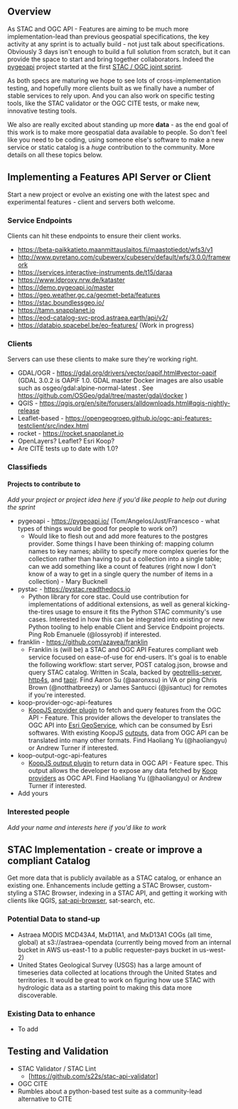 ## Overview

As STAC and OGC API - Features are aiming to be much more implementation-lead than previous geospatial specifications, the
key activity at any sprint is to actually build - not just talk about specifications. Obviously 3 days isn't enough to
build a full solution from scratch, but it can provide the space to start and bring together collaborators. Indeed the
[pygeoapi](https://pygeoapi.io/) project started at the first [STAC / OGC joint sprint](https://medium.com/@cholmes/wfs-3-0-and-spatiotemporal-asset-catalog-stac-in-person-collaboration-609e10d7f714).

As both specs are maturing we hope to see lots of cross-implementation testing, and hopefully more clients built as we
finally have a number of stable services to rely upon. And you can also work on specific testing tools, like the STAC
validator or the OGC CITE tests, or make new, innovative testing tools.

We also are really excited about standing up more **data** - as the end goal of this work is to make more geospatial data
available to people. So don't feel like you need to be coding, using someone else's software to make a new service or
static catalog is a *huge* contribution to the community. More details on all these topics below.


## Implementing a Features API Server or Client

Start a new project or evolve an existing one with the latest spec and experimental features - client and servers both
welcome.

### Service Endpoints

Clients can hit these endpoints to ensure their client works.

* https://beta-paikkatieto.maanmittauslaitos.fi/maastotiedot/wfs3/v1
* http://www.pvretano.com/cubewerx/cubeserv/default/wfs/3.0.0/framework  
* https://services.interactive-instruments.de/t15/daraa
* https://www.ldproxy.nrw.de/kataster
* https://demo.pygeoapi.io/master
* https://geo.weather.gc.ca/geomet-beta/features
* https://stac.boundlessgeo.io/
* https://tamn.snapplanet.io
* https://eod-catalog-svc-prod.astraea.earth/api/v2/
* https://databio.spacebel.be/eo-features/ (Work in progress)

### Clients

Servers can use these clients to make sure they're working right.

* GDAL/OGR - https://gdal.org/drivers/vector/oapif.html#vector-oapif (GDAL 3.0.2 is OAPIF 1.0. GDAL master Docker images are also usable such as osgeo/gdal:alpine-normal-latest . See https://github.com/OSGeo/gdal/tree/master/gdal/docker )
* QGIS - https://qgis.org/en/site/forusers/alldownloads.html#qgis-nightly-release
* Leaflet-based - https://opengeogroep.github.io/ogc-api-features-testclient/src/index.html
* rocket - https://rocket.snapplanet.io
* OpenLayers? Leaflet? Esri Koop?
* Are CITE tests up to date with 1.0?

### Classifieds

#### Projects to contribute to
*Add your project or project idea here if you'd like people to help out during the sprint*

* pygeoapi - https://pygeoapi.io/ (Tom/Angelos/Just/Francesco - what types of things would be good for people to work on?)
  * Would like to flesh out and add more features to the postgres provider. Some things I have been thinking of: mapping column names to key names; ability to specify more complex queries for the collection rather than having to put a collection into a single table; can we add something like a count of features (right now I don't know of a way to get in a single query the number of items in a collection) - Mary Bucknell
* pystac - https://pystac.readthedocs.io
  * Python library for core stac. Could use contribution for implementations of additional extensions, as well as general kicking-the-tires usage to ensure it fits the Python STAC community's use cases. Interested in how this can be integrated into existing or new Python tooling to help enable Client and Service Endpoint projects. Ping Rob Emanuele (@lossyrob) if interested.
* franklin - https://github.com/azavea/franklin
  * Franklin is (will be) a STAC and OGC API Features compliant web service focused on ease-of-use for end-users. It's goal is to enable the following workflow: start server, POST catalog.json, browse and query STAC catalog. Written in Scala, backed by [geotrellis-server](https://github.com/geotrellis/geotrellis-server), [http4s](https://github.com/http4s/http4s), and [tapir](https://github.com/softwaremill/tapir). Find Aaron Su (@aaronxsu) in VA or ping Chris Brown (@notthatbreezy) or James Santucci (@jisantuc) for remotes if you're interested. 
* koop-provider-ogc-api-features
  * [KoopJS provider plugin](https://koopjs.github.io/docs/basics/overview#provider) to fetch and query features from the OGC API - Feature. This provider allows the developer to translates the OGC API into [Esri GeoService](https://geoservices.github.io/), which can be consumed by Esri softwares. With existing KoopJS [outputs](https://koopjs.github.io/docs/available-plugins/outputs), data from OGC API can be translated into many other formats. Find Haoliang Yu (@haoliangyu) or Andrew Turner if interested.
* koop-output-ogc-api-features
  * [KoopJS output plugin](https://koopjs.github.io/docs/basics/overview#output) to return data in OGC API - Feature spec. This output allows the developer to expose any data fetched by [Koop providers](https://koopjs.github.io/docs/available-plugins/providers) as OGC API. Find Haoliang Yu (@haoliangyu) or Andrew Turner if interested.
* Add yours

### Interested people
*Add your name and interests here if you'd like to work*


## STAC Implementation - create or improve a compliant Catalog

Get more data that is publicly available as a STAC catalog, or enhance an existing one. Enhancements include getting
a STAC Browser, custom-styling a STAC Browser, indexing in a STAC API, and getting it working with clients like QGIS,
[sat-api-browser](https://github.com/sat-utils/sat-api-browser), sat-search, etc.

### Potential Data to stand-up

 * Astraea MODIS MCD43A4, MxD11A1, and MxD13A1 COGs (all time, global) at s3://astraea-opendata (currently being moved from an internal bucket in AWS us-east-1 to a public requester-pays bucket in us-west-2)
 * United States Geological Survey (USGS) has a large amount of timeseries data collected at locations through the United States and territories. It would be great to work on figuring how use STAC with hydrologic data as a starting point to making this data more discoverable.


### Existing Data to enhance

 * To add

## Testing and Validation

* STAC Validator / STAC Lint
    * [https://github.com/s22s/stac-api-validator]
* OGC CITE
* Rumbles about a python-based test suite as a community-lead alternative to CITE
